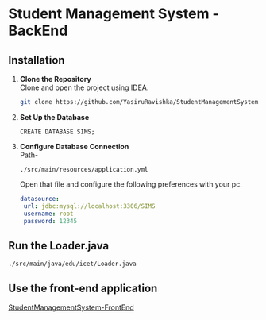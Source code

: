 # Student Management System - BackEnd
## Installation
1. **Clone the Repository**\
   Clone and open the project using IDEA.
   ```bash
   git clone https://github.com/YasiruRavishka/StudentManagementSystem-BackEnd.git
   ```
2. **Set Up the Database**
   ```mysql
   CREATE DATABASE SIMS;
   ```
3. **Configure Database Connection**\
   Path-
   ```
   ./src/main/resources/application.yml
   ```
   Open that file and configure the following preferences with your pc.
   ```yml
   datasource:
    url: jdbc:mysql://localhost:3306/SIMS
    username: root
    password: 12345
   ```
## Run the Loader.java
   ```
   ./src/main/java/edu/icet/Loader.java
   ```
## Use the front-end application
  [StudentManagementSystem-FrontEnd](https://github.com/YasiruRavishka/StudentManagementSystem-FrontEnd)
   
